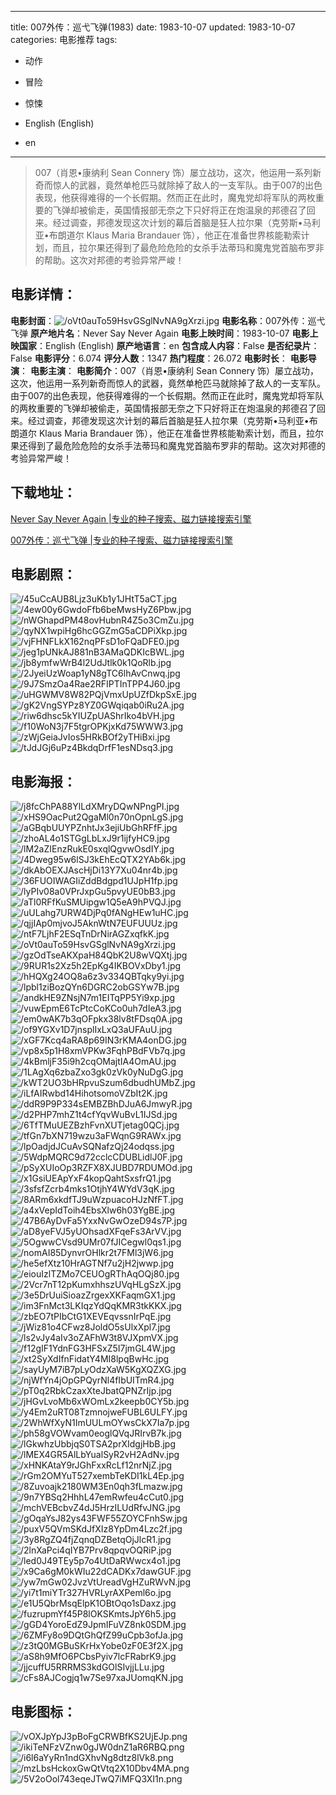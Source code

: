 
---
title: 007外传：巡弋飞弹(1983)
date: 1983-10-07
updated: 1983-10-07
categories: 电影推荐
tags:
- 动作
- 冒险
- 惊悚

- English (English)
- en
---


> 007（肖恩•康纳利 Sean Connery 饰）屡立战功，这次，他运用一系列新奇而惊人的武器，竟然单枪匹马就除掉了敌人的一支军队。由于007的出色表现，他获得难得的一个长假期。然而正在此时，魔鬼党却将军队的两枚重要的飞弹却被偷走，英国情报部无奈之下只好将正在炮温泉的邦德召了回来。经过调查，邦德发现这次计划的幕后首脑是狂人拉尔果（克劳斯•马利亚•布朗道尔 Klaus Maria Brandauer 饰），他正在准备世界核能勒索计划，而且，拉尔果还得到了最危险危险的女杀手法蒂玛和魔鬼党首脑布罗非的帮助。这次对邦德的考验异常严峻！

## **电影详情**：

**电影封面**：<img src="https://image.tmdb.org/t/p/w200/oVt0auTo59HsvGSglNvNA9gXrzi.jpg" alt="/oVt0auTo59HsvGSglNvNA9gXrzi.jpg" title="/oVt0auTo59HsvGSglNvNA9gXrzi.jpg">
**电影名称**：007外传：巡弋飞弹
**原产地片名**：Never Say Never Again
**电影上映时间**：1983-10-07
**电影上映国家**：English (English)
**原产地语言**：en
**包含成人内容**：False
**是否纪录片**：False
**电影评分**：6.074
**评分人数**：1347
**热门程度**：26.072
**电影时长**：
**电影导演**：
**电影主演**：
**电影简介**：007（肖恩•康纳利 Sean Connery 饰）屡立战功，这次，他运用一系列新奇而惊人的武器，竟然单枪匹马就除掉了敌人的一支军队。由于007的出色表现，他获得难得的一个长假期。然而正在此时，魔鬼党却将军队的两枚重要的飞弹却被偷走，英国情报部无奈之下只好将正在炮温泉的邦德召了回来。经过调查，邦德发现这次计划的幕后首脑是狂人拉尔果（克劳斯•马利亚•布朗道尔 Klaus Maria Brandauer 饰），他正在准备世界核能勒索计划，而且，拉尔果还得到了最危险危险的女杀手法蒂玛和魔鬼党首脑布罗非的帮助。这次对邦德的考验异常严峻！

## **下载地址**：
[Never Say Never Again |专业的种子搜索、磁力链接搜索引擎](https://movie.amd794.com:2083/?search=Never%20Say%20Never%20Again&ordering=&mode=match_phrase&page_size=10&page=1)

[007外传：巡弋飞弹 |专业的种子搜索、磁力链接搜索引擎](https://movie.amd794.com:2083/?search=007%E5%A4%96%E4%BC%A0%EF%BC%9A%E5%B7%A1%E5%BC%8B%E9%A3%9E%E5%BC%B9&ordering=&mode=match_phrase&page_size=10&page=1)
 

## **电影剧照**：
<img src="https://image.tmdb.org/t/p/original/45uCcAUB8Ljz3uKb1y1JHtT5aCT.jpg" alt="/45uCcAUB8Ljz3uKb1y1JHtT5aCT.jpg" title="/45uCcAUB8Ljz3uKb1y1JHtT5aCT.jpg"><img src="https://image.tmdb.org/t/p/original/4ew00y6GwdoFfb6beMwsHyZ6Pbw.jpg" alt="/4ew00y6GwdoFfb6beMwsHyZ6Pbw.jpg" title="/4ew00y6GwdoFfb6beMwsHyZ6Pbw.jpg"><img src="https://image.tmdb.org/t/p/original/nWGhapdPM48ovHubnR4Z5o3CmZu.jpg" alt="/nWGhapdPM48ovHubnR4Z5o3CmZu.jpg" title="/nWGhapdPM48ovHubnR4Z5o3CmZu.jpg"><img src="https://image.tmdb.org/t/p/original/qyNX1wpiHg6hcGGZmG5aCDPiXkp.jpg" alt="/qyNX1wpiHg6hcGGZmG5aCDPiXkp.jpg" title="/qyNX1wpiHg6hcGGZmG5aCDPiXkp.jpg"><img src="https://image.tmdb.org/t/p/original/vjFHNFLkX162nqPFsD1oFQaDFE0.jpg" alt="/vjFHNFLkX162nqPFsD1oFQaDFE0.jpg" title="/vjFHNFLkX162nqPFsD1oFQaDFE0.jpg"><img src="https://image.tmdb.org/t/p/original/jeg1pUNkAJ881nB3AMaQDKIcBWL.jpg" alt="/jeg1pUNkAJ881nB3AMaQDKIcBWL.jpg" title="/jeg1pUNkAJ881nB3AMaQDKIcBWL.jpg"><img src="https://image.tmdb.org/t/p/original/jb8ymfwWrB4l2UdJtlk0k1QoRlb.jpg" alt="/jb8ymfwWrB4l2UdJtlk0k1QoRlb.jpg" title="/jb8ymfwWrB4l2UdJtlk0k1QoRlb.jpg"><img src="https://image.tmdb.org/t/p/original/2JyeiUzWoap1yN8gTC6lhAvCnwq.jpg" alt="/2JyeiUzWoap1yN8gTC6lhAvCnwq.jpg" title="/2JyeiUzWoap1yN8gTC6lhAvCnwq.jpg"><img src="https://image.tmdb.org/t/p/original/9J7SmzOa4Rae2RFIPTInTPP4J60.jpg" alt="/9J7SmzOa4Rae2RFIPTInTPP4J60.jpg" title="/9J7SmzOa4Rae2RFIPTInTPP4J60.jpg"><img src="https://image.tmdb.org/t/p/original/uHGWMV8W82PQjVmxUpUZfDkpSxE.jpg" alt="/uHGWMV8W82PQjVmxUpUZfDkpSxE.jpg" title="/uHGWMV8W82PQjVmxUpUZfDkpSxE.jpg"><img src="https://image.tmdb.org/t/p/original/gK2VngSYPz8YZ0GWqiqab0iRu2A.jpg" alt="/gK2VngSYPz8YZ0GWqiqab0iRu2A.jpg" title="/gK2VngSYPz8YZ0GWqiqab0iRu2A.jpg"><img src="https://image.tmdb.org/t/p/original/riw6dhsc5kYIUZpUAShrIko4bVH.jpg" alt="/riw6dhsc5kYIUZpUAShrIko4bVH.jpg" title="/riw6dhsc5kYIUZpUAShrIko4bVH.jpg"><img src="https://image.tmdb.org/t/p/original/f10WoN3j7F5tgrOPKjxKd75WWW3.jpg" alt="/f10WoN3j7F5tgrOPKjxKd75WWW3.jpg" title="/f10WoN3j7F5tgrOPKjxKd75WWW3.jpg"><img src="https://image.tmdb.org/t/p/original/zWjGeiaJvIos5HRkBOf2yTHiBxi.jpg" alt="/zWjGeiaJvIos5HRkBOf2yTHiBxi.jpg" title="/zWjGeiaJvIos5HRkBOf2yTHiBxi.jpg"><img src="https://image.tmdb.org/t/p/original/tJdJGj6uPz4BkdqDrfF1esNDsq3.jpg" alt="/tJdJGj6uPz4BkdqDrfF1esNDsq3.jpg" title="/tJdJGj6uPz4BkdqDrfF1esNDsq3.jpg">

## **电影海报**：
<img src="https://image.tmdb.org/t/p/original/j8fcChPA88YlLdXMryDQwNPngPI.jpg" alt="/j8fcChPA88YlLdXMryDQwNPngPI.jpg" title="/j8fcChPA88YlLdXMryDQwNPngPI.jpg"><img src="https://image.tmdb.org/t/p/original/xHS9OacPut2QgaMl0n70nOpnLgS.jpg" alt="/xHS9OacPut2QgaMl0n70nOpnLgS.jpg" title="/xHS9OacPut2QgaMl0n70nOpnLgS.jpg"><img src="https://image.tmdb.org/t/p/original/aGBqbUUYPZnhtJx3ejiUbGhRFfF.jpg" alt="/aGBqbUUYPZnhtJx3ejiUbGhRFfF.jpg" title="/aGBqbUUYPZnhtJx3ejiUbGhRFfF.jpg"><img src="https://image.tmdb.org/t/p/original/zhoAL4o1STGgLbLxJ9r1ijfyHC9.jpg" alt="/zhoAL4o1STGgLbLxJ9r1ijfyHC9.jpg" title="/zhoAL4o1STGgLbLxJ9r1ijfyHC9.jpg"><img src="https://image.tmdb.org/t/p/original/lM2aZIEnzRukE0sxqlQgvwOsdIY.jpg" alt="/lM2aZIEnzRukE0sxqlQgvwOsdIY.jpg" title="/lM2aZIEnzRukE0sxqlQgvwOsdIY.jpg"><img src="https://image.tmdb.org/t/p/original/4Dweg95w6lSJ3kEhEcQTX2YAb6k.jpg" alt="/4Dweg95w6lSJ3kEhEcQTX2YAb6k.jpg" title="/4Dweg95w6lSJ3kEhEcQTX2YAb6k.jpg"><img src="https://image.tmdb.org/t/p/original/dkAbOEXJAscHjDi13Y7Xu04nr4b.jpg" alt="/dkAbOEXJAscHjDi13Y7Xu04nr4b.jpg" title="/dkAbOEXJAscHjDi13Y7Xu04nr4b.jpg"><img src="https://image.tmdb.org/t/p/original/36FUOIWAGIiZddBdgpd1UJpH1fp.jpg" alt="/36FUOIWAGIiZddBdgpd1UJpH1fp.jpg" title="/36FUOIWAGIiZddBdgpd1UJpH1fp.jpg"><img src="https://image.tmdb.org/t/p/original/lyPIv08a0VPrJxpGu5pvyUE0bB3.jpg" alt="/lyPIv08a0VPrJxpGu5pvyUE0bB3.jpg" title="/lyPIv08a0VPrJxpGu5pvyUE0bB3.jpg"><img src="https://image.tmdb.org/t/p/original/aTl0RFfKuSMUipgw1Q5eA9hPVQJ.jpg" alt="/aTl0RFfKuSMUipgw1Q5eA9hPVQJ.jpg" title="/aTl0RFfKuSMUipgw1Q5eA9hPVQJ.jpg"><img src="https://image.tmdb.org/t/p/original/uULahg7URW4DjPq0fANgHEw1uHC.jpg" alt="/uULahg7URW4DjPq0fANgHEw1uHC.jpg" title="/uULahg7URW4DjPq0fANgHEw1uHC.jpg"><img src="https://image.tmdb.org/t/p/original/qjjIAp0mjvoJ5AknWtN7EUFUUUz.jpg" alt="/qjjIAp0mjvoJ5AknWtN7EUFUUUz.jpg" title="/qjjIAp0mjvoJ5AknWtN7EUFUUUz.jpg"><img src="https://image.tmdb.org/t/p/original/ntF7LjhF2ESqTnDrNirAGZxqfkK.jpg" alt="/ntF7LjhF2ESqTnDrNirAGZxqfkK.jpg" title="/ntF7LjhF2ESqTnDrNirAGZxqfkK.jpg"><img src="https://image.tmdb.org/t/p/original/oVt0auTo59HsvGSglNvNA9gXrzi.jpg" alt="/oVt0auTo59HsvGSglNvNA9gXrzi.jpg" title="/oVt0auTo59HsvGSglNvNA9gXrzi.jpg"><img src="https://image.tmdb.org/t/p/original/gzOdTseAKXpaH84QbK2U8wVQXtj.jpg" alt="/gzOdTseAKXpaH84QbK2U8wVQXtj.jpg" title="/gzOdTseAKXpaH84QbK2U8wVQXtj.jpg"><img src="https://image.tmdb.org/t/p/original/9RUR1s2Xz5h2EpKg4IKBOVxDby1.jpg" alt="/9RUR1s2Xz5h2EpKg4IKBOVxDby1.jpg" title="/9RUR1s2Xz5h2EpKg4IKBOVxDby1.jpg"><img src="https://image.tmdb.org/t/p/original/hHQXg24OQ8a6z3v334QBTqky9yi.jpg" alt="/hHQXg24OQ8a6z3v334QBTqky9yi.jpg" title="/hHQXg24OQ8a6z3v334QBTqky9yi.jpg"><img src="https://image.tmdb.org/t/p/original/lpbl1ziBozQYn6DGRC2obGSYw7B.jpg" alt="/lpbl1ziBozQYn6DGRC2obGSYw7B.jpg" title="/lpbl1ziBozQYn6DGRC2obGSYw7B.jpg"><img src="https://image.tmdb.org/t/p/original/andkHE9ZNsjN7m1EITqPP5Yi9xp.jpg" alt="/andkHE9ZNsjN7m1EITqPP5Yi9xp.jpg" title="/andkHE9ZNsjN7m1EITqPP5Yi9xp.jpg"><img src="https://image.tmdb.org/t/p/original/vuwEpmE6TcPtcCoKCo0uh7dIeA3.jpg" alt="/vuwEpmE6TcPtcCoKCo0uh7dIeA3.jpg" title="/vuwEpmE6TcPtcCoKCo0uh7dIeA3.jpg"><img src="https://image.tmdb.org/t/p/original/em0wAK7b3qOFpkx38lv8tFDsq0A.jpg" alt="/em0wAK7b3qOFpkx38lv8tFDsq0A.jpg" title="/em0wAK7b3qOFpkx38lv8tFDsq0A.jpg"><img src="https://image.tmdb.org/t/p/original/of9YGXv1D7jnsplIxLxQ3aUFAuU.jpg" alt="/of9YGXv1D7jnsplIxLxQ3aUFAuU.jpg" title="/of9YGXv1D7jnsplIxLxQ3aUFAuU.jpg"><img src="https://image.tmdb.org/t/p/original/xGF7Kcq4aRA8p69IN3rKMA4onDG.jpg" alt="/xGF7Kcq4aRA8p69IN3rKMA4onDG.jpg" title="/xGF7Kcq4aRA8p69IN3rKMA4onDG.jpg"><img src="https://image.tmdb.org/t/p/original/vp8x5p1H8xmVPKw3FqhPBdFVb7q.jpg" alt="/vp8x5p1H8xmVPKw3FqhPBdFVb7q.jpg" title="/vp8x5p1H8xmVPKw3FqhPBdFVb7q.jpg"><img src="https://image.tmdb.org/t/p/original/4kBmljF35i9h2cqOMajtIA4OmAU.jpg" alt="/4kBmljF35i9h2cqOMajtIA4OmAU.jpg" title="/4kBmljF35i9h2cqOMajtIA4OmAU.jpg"><img src="https://image.tmdb.org/t/p/original/1LAgXq6zbaZxo3gk0zVk0yNuDgG.jpg" alt="/1LAgXq6zbaZxo3gk0zVk0yNuDgG.jpg" title="/1LAgXq6zbaZxo3gk0zVk0yNuDgG.jpg"><img src="https://image.tmdb.org/t/p/original/kWT2UO3bHRpvuSzum6dbudhUMbZ.jpg" alt="/kWT2UO3bHRpvuSzum6dbudhUMbZ.jpg" title="/kWT2UO3bHRpvuSzum6dbudhUMbZ.jpg"><img src="https://image.tmdb.org/t/p/original/iLfAIRwbd14HihotsomoVZbIt2K.jpg" alt="/iLfAIRwbd14HihotsomoVZbIt2K.jpg" title="/iLfAIRwbd14HihotsomoVZbIt2K.jpg"><img src="https://image.tmdb.org/t/p/original/ddR9P9P334sEMBZBhDJuA6JmwyR.jpg" alt="/ddR9P9P334sEMBZBhDJuA6JmwyR.jpg" title="/ddR9P9P334sEMBZBhDJuA6JmwyR.jpg"><img src="https://image.tmdb.org/t/p/original/d2PHP7mhZ1t4cfYqvWuBvL1IJSd.jpg" alt="/d2PHP7mhZ1t4cfYqvWuBvL1IJSd.jpg" title="/d2PHP7mhZ1t4cfYqvWuBvL1IJSd.jpg"><img src="https://image.tmdb.org/t/p/original/6TfTMuUEZBzhFvnXUTjetag0QCj.jpg" alt="/6TfTMuUEZBzhFvnXUTjetag0QCj.jpg" title="/6TfTMuUEZBzhFvnXUTjetag0QCj.jpg"><img src="https://image.tmdb.org/t/p/original/tfGn7bXN719wzu3aFWqnG9RAWx.jpg" alt="/tfGn7bXN719wzu3aFWqnG9RAWx.jpg" title="/tfGn7bXN719wzu3aFWqnG9RAWx.jpg"><img src="https://image.tmdb.org/t/p/original/lpOadjdJCuAvSQNafzQj24odqss.jpg" alt="/lpOadjdJCuAvSQNafzQj24odqss.jpg" title="/lpOadjdJCuAvSQNafzQj24odqss.jpg"><img src="https://image.tmdb.org/t/p/original/5WdpMQRC9d72cclcCDUBLidlJ0F.jpg" alt="/5WdpMQRC9d72cclcCDUBLidlJ0F.jpg" title="/5WdpMQRC9d72cclcCDUBLidlJ0F.jpg"><img src="https://image.tmdb.org/t/p/original/pSyXUIoOp3RZFX8XJUBD7RDUMOd.jpg" alt="/pSyXUIoOp3RZFX8XJUBD7RDUMOd.jpg" title="/pSyXUIoOp3RZFX8XJUBD7RDUMOd.jpg"><img src="https://image.tmdb.org/t/p/original/x1GsiUEApYxF4kopQahtSxsfrQ1.jpg" alt="/x1GsiUEApYxF4kopQahtSxsfrQ1.jpg" title="/x1GsiUEApYxF4kopQahtSxsfrQ1.jpg"><img src="https://image.tmdb.org/t/p/original/3sfsfZcrb4mks1OtjhY4WYdV3qK.jpg" alt="/3sfsfZcrb4mks1OtjhY4WYdV3qK.jpg" title="/3sfsfZcrb4mks1OtjhY4WYdV3qK.jpg"><img src="https://image.tmdb.org/t/p/original/8ARm6xkdfTJ9uWzpuacoHJzNfFT.jpg" alt="/8ARm6xkdfTJ9uWzpuacoHJzNfFT.jpg" title="/8ARm6xkdfTJ9uWzpuacoHJzNfFT.jpg"><img src="https://image.tmdb.org/t/p/original/a4xVepIdToih4EbsXlw6h03YgBE.jpg" alt="/a4xVepIdToih4EbsXlw6h03YgBE.jpg" title="/a4xVepIdToih4EbsXlw6h03YgBE.jpg"><img src="https://image.tmdb.org/t/p/original/47B6AyDvFa5YxxNvGwOzeD94s7P.jpg" alt="/47B6AyDvFa5YxxNvGwOzeD94s7P.jpg" title="/47B6AyDvFa5YxxNvGwOzeD94s7P.jpg"><img src="https://image.tmdb.org/t/p/original/aD8yeFVJ5yUOhsadXFqeFs3ArVV.jpg" alt="/aD8yeFVJ5yUOhsadXFqeFs3ArVV.jpg" title="/aD8yeFVJ5yUOhsadXFqeFs3ArVV.jpg"><img src="https://image.tmdb.org/t/p/original/5OgwwCVsd9UMr07fJICegwl0qs1.jpg" alt="/5OgwwCVsd9UMr07fJICegwl0qs1.jpg" title="/5OgwwCVsd9UMr07fJICegwl0qs1.jpg"><img src="https://image.tmdb.org/t/p/original/nomAI85DynvrOHlkr2t7FMl3jW6.jpg" alt="/nomAI85DynvrOHlkr2t7FMl3jW6.jpg" title="/nomAI85DynvrOHlkr2t7FMl3jW6.jpg"><img src="https://image.tmdb.org/t/p/original/he5efXtz10HrAGTNf7u2jH2jwwp.jpg" alt="/he5efXtz10HrAGTNf7u2jH2jwwp.jpg" title="/he5efXtz10HrAGTNf7u2jH2jwwp.jpg"><img src="https://image.tmdb.org/t/p/original/eiouIzlTZMo7CEUOgRThAqOQj80.jpg" alt="/eiouIzlTZMo7CEUOgRThAqOQj80.jpg" title="/eiouIzlTZMo7CEUOgRThAqOQj80.jpg"><img src="https://image.tmdb.org/t/p/original/2Vcr7nT12pKumxhhszUVqHLgSzX.jpg" alt="/2Vcr7nT12pKumxhhszUVqHLgSzX.jpg" title="/2Vcr7nT12pKumxhhszUVqHLgSzX.jpg"><img src="https://image.tmdb.org/t/p/original/3e5DrUuiSioazZrgexXKFaqmGX1.jpg" alt="/3e5DrUuiSioazZrgexXKFaqmGX1.jpg" title="/3e5DrUuiSioazZrgexXKFaqmGX1.jpg"><img src="https://image.tmdb.org/t/p/original/im3FnMct3LKIqzYdQqKMR3tkKKX.jpg" alt="/im3FnMct3LKIqzYdQqKMR3tkKKX.jpg" title="/im3FnMct3LKIqzYdQqKMR3tkKKX.jpg"><img src="https://image.tmdb.org/t/p/original/zbEO7tPIbCtG1XEVEqvssnIrPqE.jpg" alt="/zbEO7tPIbCtG1XEVEqvssnIrPqE.jpg" title="/zbEO7tPIbCtG1XEVEqvssnIrPqE.jpg"><img src="https://image.tmdb.org/t/p/original/jWiz81o4CFwz8JoldO5sUlxXpl7.jpg" alt="/jWiz81o4CFwz8JoldO5sUlxXpl7.jpg" title="/jWiz81o4CFwz8JoldO5sUlxXpl7.jpg"><img src="https://image.tmdb.org/t/p/original/ls2vJy4aIv3oZAFhW3t8VJXpmVX.jpg" alt="/ls2vJy4aIv3oZAFhW3t8VJXpmVX.jpg" title="/ls2vJy4aIv3oZAFhW3t8VJXpmVX.jpg"><img src="https://image.tmdb.org/t/p/original/f12gIF1YdnFG3HFSxZ5I7jmGL4W.jpg" alt="/f12gIF1YdnFG3HFSxZ5I7jmGL4W.jpg" title="/f12gIF1YdnFG3HFSxZ5I7jmGL4W.jpg"><img src="https://image.tmdb.org/t/p/original/xt2SyXdIfnFidatY4MI8lpqBwHc.jpg" alt="/xt2SyXdIfnFidatY4MI8lpqBwHc.jpg" title="/xt2SyXdIfnFidatY4MI8lpqBwHc.jpg"><img src="https://image.tmdb.org/t/p/original/sayUyM7iB7pLyOdzXaW5KgXQZXG.jpg" alt="/sayUyM7iB7pLyOdzXaW5KgXQZXG.jpg" title="/sayUyM7iB7pLyOdzXaW5KgXQZXG.jpg"><img src="https://image.tmdb.org/t/p/original/njWfYn4jOpGPQyrNl4fIbUITmR4.jpg" alt="/njWfYn4jOpGPQyrNl4fIbUITmR4.jpg" title="/njWfYn4jOpGPQyrNl4fIbUITmR4.jpg"><img src="https://image.tmdb.org/t/p/original/pT0q2RbkCzaxXteJbatQPNZrIjp.jpg" alt="/pT0q2RbkCzaxXteJbatQPNZrIjp.jpg" title="/pT0q2RbkCzaxXteJbatQPNZrIjp.jpg"><img src="https://image.tmdb.org/t/p/original/jHGvLvoMb6xWOmLx2keepb0CY5b.jpg" alt="/jHGvLvoMb6xWOmLx2keepb0CY5b.jpg" title="/jHGvLvoMb6xWOmLx2keepb0CY5b.jpg"><img src="https://image.tmdb.org/t/p/original/y4Em2uRT08TzmnojweFUBL6ULFY.jpg" alt="/y4Em2uRT08TzmnojweFUBL6ULFY.jpg" title="/y4Em2uRT08TzmnojweFUBL6ULFY.jpg"><img src="https://image.tmdb.org/t/p/original/2WhWfXyN1ImUULmOYwsCkX7Ia7p.jpg" alt="/2WhWfXyN1ImUULmOYwsCkX7Ia7p.jpg" title="/2WhWfXyN1ImUULmOYwsCkX7Ia7p.jpg"><img src="https://image.tmdb.org/t/p/original/ph58gVOWvam0eoglQVqJRIrvB7k.jpg" alt="/ph58gVOWvam0eoglQVqJRIrvB7k.jpg" title="/ph58gVOWvam0eoglQVqJRIrvB7k.jpg"><img src="https://image.tmdb.org/t/p/original/lGkwhzUbbjqS0TSA2prXIdgjHbB.jpg" alt="/lGkwhzUbbjqS0TSA2prXIdgjHbB.jpg" title="/lGkwhzUbbjqS0TSA2prXIdgjHbB.jpg"><img src="https://image.tmdb.org/t/p/original/lMEX4GR5AlLbYualSyR2vH2AdNv.jpg" alt="/lMEX4GR5AlLbYualSyR2vH2AdNv.jpg" title="/lMEX4GR5AlLbYualSyR2vH2AdNv.jpg"><img src="https://image.tmdb.org/t/p/original/xHNKAtaY9rJGhFxxRcLf12nrNjZ.jpg" alt="/xHNKAtaY9rJGhFxxRcLf12nrNjZ.jpg" title="/xHNKAtaY9rJGhFxxRcLf12nrNjZ.jpg"><img src="https://image.tmdb.org/t/p/original/rGm2OMYuT527xembTeKDI1kL4Ep.jpg" alt="/rGm2OMYuT527xembTeKDI1kL4Ep.jpg" title="/rGm2OMYuT527xembTeKDI1kL4Ep.jpg"><img src="https://image.tmdb.org/t/p/original/8Zuvoajk2180WM3En0qh3fLmazw.jpg" alt="/8Zuvoajk2180WM3En0qh3fLmazw.jpg" title="/8Zuvoajk2180WM3En0qh3fLmazw.jpg"><img src="https://image.tmdb.org/t/p/original/9n7YBSq2HhhL47emRwfeu4cCut0.jpg" alt="/9n7YBSq2HhhL47emRwfeu4cCut0.jpg" title="/9n7YBSq2HhhL47emRwfeu4cCut0.jpg"><img src="https://image.tmdb.org/t/p/original/mchVEBcbvZ4dJ5HrzILUdRfvJNG.jpg" alt="/mchVEBcbvZ4dJ5HrzILUdRfvJNG.jpg" title="/mchVEBcbvZ4dJ5HrzILUdRfvJNG.jpg"><img src="https://image.tmdb.org/t/p/original/gOqaYsJ82ys43FWF55ZOYCFnhSw.jpg" alt="/gOqaYsJ82ys43FWF55ZOYCFnhSw.jpg" title="/gOqaYsJ82ys43FWF55ZOYCFnhSw.jpg"><img src="https://image.tmdb.org/t/p/original/puxV5QVmSKdJfXIz8YpDm4Lzc2f.jpg" alt="/puxV5QVmSKdJfXIz8YpDm4Lzc2f.jpg" title="/puxV5QVmSKdJfXIz8YpDm4Lzc2f.jpg"><img src="https://image.tmdb.org/t/p/original/3y8RgZQ4fjZqnqDZBetqOjJlcR1.jpg" alt="/3y8RgZQ4fjZqnqDZBetqOjJlcR1.jpg" title="/3y8RgZQ4fjZqnqDZBetqOjJlcR1.jpg"><img src="https://image.tmdb.org/t/p/original/2lnXaPci4qIYB7Prv8qpqvOQRiP.jpg" alt="/2lnXaPci4qIYB7Prv8qpqvOQRiP.jpg" title="/2lnXaPci4qIYB7Prv8qpqvOQRiP.jpg"><img src="https://image.tmdb.org/t/p/original/led0J49TEy5p7o4UtDaRWwcx4o1.jpg" alt="/led0J49TEy5p7o4UtDaRWwcx4o1.jpg" title="/led0J49TEy5p7o4UtDaRWwcx4o1.jpg"><img src="https://image.tmdb.org/t/p/original/x9Ca6gM0kWIu22dCADKx7dawGUF.jpg" alt="/x9Ca6gM0kWIu22dCADKx7dawGUF.jpg" title="/x9Ca6gM0kWIu22dCADKx7dawGUF.jpg"><img src="https://image.tmdb.org/t/p/original/yw7mGw02JvzVtUreadVgHZuRWvN.jpg" alt="/yw7mGw02JvzVtUreadVgHZuRWvN.jpg" title="/yw7mGw02JvzVtUreadVgHZuRWvN.jpg"><img src="https://image.tmdb.org/t/p/original/yi7t1miYTr327HVRLyrAXPeml6o.jpg" alt="/yi7t1miYTr327HVRLyrAXPeml6o.jpg" title="/yi7t1miYTr327HVRLyrAXPeml6o.jpg"><img src="https://image.tmdb.org/t/p/original/e1U5QbrMsqElpK1OBtOqo1sDaxz.jpg" alt="/e1U5QbrMsqElpK1OBtOqo1sDaxz.jpg" title="/e1U5QbrMsqElpK1OBtOqo1sDaxz.jpg"><img src="https://image.tmdb.org/t/p/original/fuzrupmYf45P8lOKSKmtsJpY6h5.jpg" alt="/fuzrupmYf45P8lOKSKmtsJpY6h5.jpg" title="/fuzrupmYf45P8lOKSKmtsJpY6h5.jpg"><img src="https://image.tmdb.org/t/p/original/gGD4YoroEdZ9JpmIFuVZ8nk0SDM.jpg" alt="/gGD4YoroEdZ9JpmIFuVZ8nk0SDM.jpg" title="/gGD4YoroEdZ9JpmIFuVZ8nk0SDM.jpg"><img src="https://image.tmdb.org/t/p/original/6ZMFy8o9DQtGhQfZ99uCpb3ofJa.jpg" alt="/6ZMFy8o9DQtGhQfZ99uCpb3ofJa.jpg" title="/6ZMFy8o9DQtGhQfZ99uCpb3ofJa.jpg"><img src="https://image.tmdb.org/t/p/original/z3tQ0MGBuSKrHxYobe0zF0E3f2X.jpg" alt="/z3tQ0MGBuSKrHxYobe0zF0E3f2X.jpg" title="/z3tQ0MGBuSKrHxYobe0zF0E3f2X.jpg"><img src="https://image.tmdb.org/t/p/original/aS8h9MfO6PCbsPyiv7lcFRabrK9.jpg" alt="/aS8h9MfO6PCbsPyiv7lcFRabrK9.jpg" title="/aS8h9MfO6PCbsPyiv7lcFRabrK9.jpg"><img src="https://image.tmdb.org/t/p/original/jjcuffU5RRRMS3kdGOlSIvjjLLu.jpg" alt="/jjcuffU5RRRMS3kdGOlSIvjjLLu.jpg" title="/jjcuffU5RRRMS3kdGOlSIvjjLLu.jpg"><img src="https://image.tmdb.org/t/p/original/cFs8AJCogjq1w7Se97xaJUomqKN.jpg" alt="/cFs8AJCogjq1w7Se97xaJUomqKN.jpg" title="/cFs8AJCogjq1w7Se97xaJUomqKN.jpg">

## **电影图标**：
<img src="https://image.tmdb.org/t/p/original/vOXJpYpJ3pBoFgCRWBfKS2UjEJp.png" alt="/vOXJpYpJ3pBoFgCRWBfKS2UjEJp.png" title="/vOXJpYpJ3pBoFgCRWBfKS2UjEJp.png"><img src="https://image.tmdb.org/t/p/original/ikiTeNFzVZnw0gJW0dnZ1aR6RBQ.png" alt="/ikiTeNFzVZnw0gJW0dnZ1aR6RBQ.png" title="/ikiTeNFzVZnw0gJW0dnZ1aR6RBQ.png"><img src="https://image.tmdb.org/t/p/original/i6l6aYyRn1ndGXhvNg8dtz8lVk8.png" alt="/i6l6aYyRn1ndGXhvNg8dtz8lVk8.png" title="/i6l6aYyRn1ndGXhvNg8dtz8lVk8.png"><img src="https://image.tmdb.org/t/p/original/mzLbsHckoxGwQtVtq2X10Dbv4MA.png" alt="/mzLbsHckoxGwQtVtq2X10Dbv4MA.png" title="/mzLbsHckoxGwQtVtq2X10Dbv4MA.png"><img src="https://image.tmdb.org/t/p/original/5V2oOol743eqeJTwQ7iMFQ3XI1n.png" alt="/5V2oOol743eqeJTwQ7iMFQ3XI1n.png" title="/5V2oOol743eqeJTwQ7iMFQ3XI1n.png">
